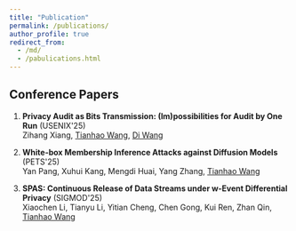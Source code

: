 ```yaml
---
title: "Publication"
permalink: /publications/
author_profile: true
redirect_from: 
  - /md/
  - /pabulications.html
---  
```


## Conference Papers

1. **Privacy Audit as Bits Transmission: (Im)possibilities for Audit by One Run** (USENIX'25)  
   Zihang Xiang, <u>Tianhao Wang</u>, <u>Di Wang</u>

2. **White-box Membership Inference Attacks against Diffusion Models** (PETS'25)  
   Yan Pang, Xuhui Kang, Mengdi Huai, Yang Zhang, <u>Tianhao Wang</u>

3. **SPAS: Continuous Release of Data Streams under w-Event Differential Privacy** (SIGMOD'25)  
   Xiaochen Li, Tianyu Li, Yitian Cheng, Chen Gong, Kui Ren, Zhan Qin, <u>Tianhao Wang</u>


